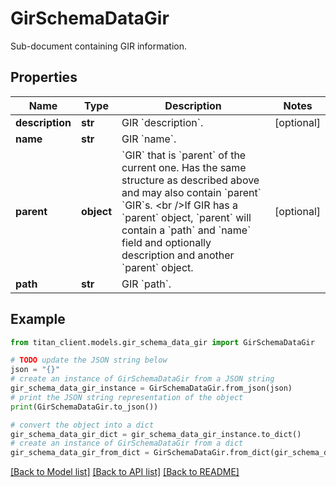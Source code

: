 # GirSchemaDataGir

Sub-document containing GIR information.

## Properties

Name | Type | Description | Notes
------------ | ------------- | ------------- | -------------
**description** | **str** | GIR &#x60;description&#x60;. | [optional] 
**name** | **str** | GIR &#x60;name&#x60;. | 
**parent** | **object** | &#x60;GIR&#x60; that is &#x60;parent&#x60; of the current one. Has the same structure as described above and may also contain &#x60;parent&#x60; &#x60;GIR&#x60;s. &lt;br /&gt;If GIR has a &#x60;parent&#x60; object, &#x60;parent&#x60; will contain a &#x60;path&#x60; and &#x60;name&#x60; field and optionally description and another &#x60;parent&#x60; object. | [optional] 
**path** | **str** | GIR &#x60;path&#x60;. | 

## Example

```python
from titan_client.models.gir_schema_data_gir import GirSchemaDataGir

# TODO update the JSON string below
json = "{}"
# create an instance of GirSchemaDataGir from a JSON string
gir_schema_data_gir_instance = GirSchemaDataGir.from_json(json)
# print the JSON string representation of the object
print(GirSchemaDataGir.to_json())

# convert the object into a dict
gir_schema_data_gir_dict = gir_schema_data_gir_instance.to_dict()
# create an instance of GirSchemaDataGir from a dict
gir_schema_data_gir_from_dict = GirSchemaDataGir.from_dict(gir_schema_data_gir_dict)
```
[[Back to Model list]](../README.md#documentation-for-models) [[Back to API list]](../README.md#documentation-for-api-endpoints) [[Back to README]](../README.md)


